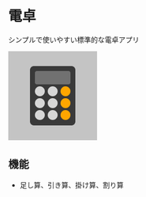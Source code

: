 # 電卓

シンプルで使いやすい標準的な電卓アプリ

<img src="https://raw.githubusercontent.com/thasegawadesign/calculator/refs/heads/main/public/icon.png" alt="電卓">

## 機能

- 足し算、引き算、掛け算、割り算
